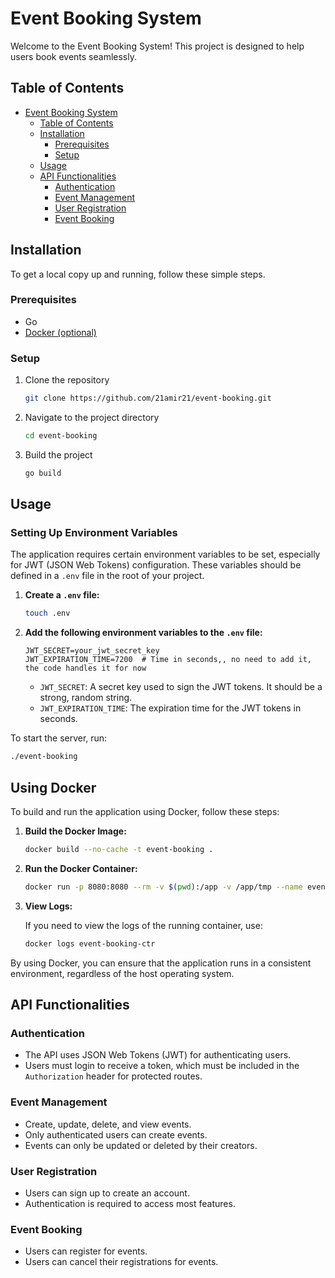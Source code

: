 # Event Booking System

Welcome to the Event Booking System! This project is designed to help users book events seamlessly.

## Table of Contents

- [Event Booking System](#event-booking-system)
  - [Table of Contents](#table-of-contents)
  - [Installation](#installation)
    - [Prerequisites](#prerequisites)
    - [Setup](#setup)
  - [Usage](#usage)
  - [API Functionalities](#api-functionalities)
    - [Authentication](#authentication)
    - [Event Management](#event-management)
    - [User Registration](#user-registration)
    - [Event Booking](#event-booking)

## Installation

To get a local copy up and running, follow these simple steps.

### Prerequisites

- Go
- [Docker (optional)](#using-docker)

### Setup

1. Clone the repository

   ```bash
   git clone https://github.com/21amir21/event-booking.git
   ```

2. Navigate to the project directory

   ```bash
   cd event-booking
   ```

3. Build the project

   ```bash
   go build
   ```

## Usage

### Setting Up Environment Variables

The application requires certain environment variables to be set, especially for JWT (JSON Web Tokens) configuration. These variables should be defined in a `.env` file in the root of your project.

1. **Create a `.env` file:**

   ```bash
   touch .env
   ```

2. **Add the following environment variables to the `.env` file:**

   ```env
   JWT_SECRET=your_jwt_secret_key
   JWT_EXPIRATION_TIME=7200  # Time in seconds,, no need to add it, the code handles it for now
   ```

   - `JWT_SECRET`: A secret key used to sign the JWT tokens. It should be a strong, random string.
   - `JWT_EXPIRATION_TIME`: The expiration time for the JWT tokens in seconds.

To start the server, run:

```bash
./event-booking
```

## Using Docker

To build and run the application using Docker, follow these steps:

1. **Build the Docker Image:**

   ```bash
   docker build --no-cache -t event-booking .
   ```

2. **Run the Docker Container:**

   ```bash
   docker run -p 8080:8080 --rm -v $(pwd):/app -v /app/tmp --name event-booking-ctr event-booking
   ```

3. **View Logs:**

   If you need to view the logs of the running container, use:

   ```bash
   docker logs event-booking-ctr
   ```

By using Docker, you can ensure that the application runs in a consistent environment, regardless of the host operating system.

## API Functionalities

### Authentication

- The API uses JSON Web Tokens (JWT) for authenticating users.
- Users must login to receive a token, which must be included in the `Authorization` header for protected routes.

### Event Management

- Create, update, delete, and view events.
- Only authenticated users can create events.
- Events can only be updated or deleted by their creators.

### User Registration

- Users can sign up to create an account.
- Authentication is required to access most features.

### Event Booking

- Users can register for events.
- Users can cancel their registrations for events.
